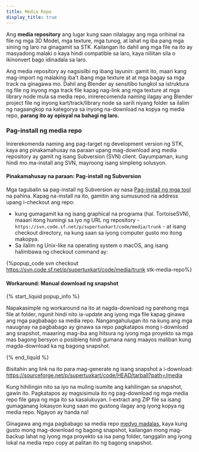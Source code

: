```yaml
---
title: Media Repo
display_title: true
---
```

Ang **media repository** ang lugar kung saan nilalagay ang mga orihinal na file ng mga 3D Model, mga texture, mga tunog, at lahat ng iba pang mga sining ng laro na ginagamit sa STK.  Kailangan ito dahil ang mga file na ito ay masyadong malaki o kaya hindi compatible sa laro, kaya niliitan sila o ikinonvert bago idinadala sa laro.

Ang media repository ay nagsisilbi ng ibang layunin: gamit ito, maari kang mag-import ng malaking iba't ibang mga texture at at mga bagay sa mga track na ginagawa mo. Dahil ang Blender ay sensitibo tungkol sa istruktura ng file ng inyong mga track file kapag nag-link ang mga texture at mga library node mula sa media repo, inirerecomenda naming ilagay ang Blender project file ng inyong kart/track/library node sa sarili niyang folder sa ilalim ng nagaangkop na kategorya sa inyong na-download na kopya ng media repo, **parang ito ay opisyal na bahagi ng laro.**

### Pag-install ng media repo

Inirerekomenda naming ang pag-target ng development version ng STK, kaya ang pinakamahusay na paraan upang mag-download ang media repository ay gamit ng isang Subversion (SVN) client. Gayumpaman, kung hindi mo ma-install ang SVN, mayroong isang simpleng solusyon.

#### Pinakamahusay na paraan: Pag-install ng Subversion

Mga tagubalin sa pag-install ng Subversion ay nasa [Pag-install ng mga tool](https://supertuxkart.net/Installing_Tools#subversion-client) na pahina. Kapag na-install na ito, gamitin ang sumusunod na address upang i-checkout ang repo:

* kung gumagamit ka ng isang graphical na programa (hal. TortoiseSVN), maaari itong humingi sa iyo ng URL ng repository - `https://svn.code.sf.net/p/supertuxkart/code/media/trunk` - at isang checkout directory, na kung saan sa iyong computer gusto mo itong makopya.
* Sa ilalim ng Unix-like na operating system o macOS, ang isang halimbawa ng checkout command ay:

{%popup_code
svn checkout https://svn.code.sf.net/p/supertuxkart/code/media/trunk stk-media-repo%}

#### Workaround: Manual download ng snapshot

{% start_liquid popup_info %}

Napakasimple ng workaround na ito at nagda-download ng parehong mga file at folder, ngunit hindi nito ia-update ang iyong mga file kapag ginawa ang mga pagbabago sa media repo. Nangangahulugan ito na kung ang mga nauugnay na pagbabago ay ginawa sa repo pagkatapos mong i-download ang snapshot, maaaring mag-iba ang hitsura ng iyong mga proyekto sa mga mas bagong bersyon o posibleng hindi gumana nang maayos maliban kung magda-download ka ng bagong snapshot.

{% end_liquid %}

Bisitahin ang link na ito para mag-generate ng isang snapshot a i-download: <https://sourceforge.net/p/supertuxkart/code/HEAD/tarball?path=/media>

Kung hihilingin nito sa iyo na muling isumite ang kahilingan sa snapshot, gawin ito. Pagkatapos ay magsisimula ito ng pag-download ng mga media repo file gaya ng mga ito sa kasalukuyan. I-extract ang ZIP file sa isang gumaganang lokasyon kung saan mo gustong ilagay ang iyong kopya ng media repo. Ngayon ay handa na!

Ginagawa ang mga pagbabago sa media repo [medyo madalas](https://sourceforge.net/p/supertuxkart/code/HEAD/log/?path=), kaya kung gusto mong mag-download ng bagong snapshot, kailangan mong mag-backup lahat ng iyong mga proyekto sa isa pang folder, tanggalin ang iyong lokal na media repo copy at palitan ito ng bagong snapshot.
